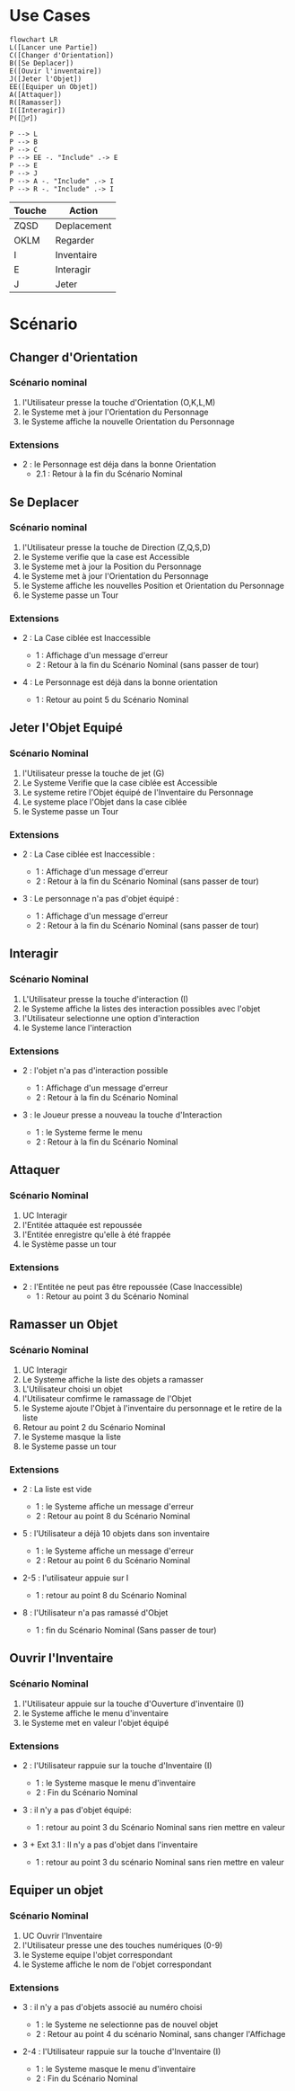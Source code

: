 # Use Cases

```Mermaid
flowchart LR
L([Lancer une Partie])
C([Changer d'Orientation])
B([Se Deplacer])
E([Ouvir l'inventaire])
J([Jeter l'Objet])
EE([Equiper un Objet])
A([Attaquer])
R([Ramasser])
I([Interagir])
P([🧍‍♂️])

P --> L
P --> B
P --> C
P --> EE -. "Include" .-> E
P --> E
P --> J
P --> A -. "Include" .-> I
P --> R -. "Include" .-> I
```

| Touche | Action      |
| ------ | ----------- |
| ZQSD   | Deplacement |
| OKLM   | Regarder    |
| I      | Inventaire  |
| E      | Interagir   |
| J      | Jeter       |

# Scénario

## Changer d'Orientation

### Scénario nominal

1. l'Utilisateur presse la touche d'Orientation (O,K,L,M)
2. le Systeme met à jour l'Orientation du Personnage
3. le Systeme affiche la nouvelle Orientation du Personnage

### Extensions

- 2 : le Personnage est déja dans la bonne Orientation
    - 2.1 : Retour à la fin du Scénario Nominal

## Se Deplacer

### Scénario nominal

1. l'Utilisateur presse la touche de Direction (Z,Q,S,D)
2. le Systeme verifie que la case est Accessible
3. le Systeme met à jour la Position du Personnage
4. le Systeme met à jour l'Orientation du Personnage
5. le Systeme affiche les nouvelles Position et Orientation du Personnage
6. le Systeme passe un Tour

### Extensions

- 2 : La Case ciblée est Inaccessible
    - 1 : Affichage d'un message d'erreur
    - 2 : Retour à la fin du Scénario Nominal (sans passer de tour)

- 4 : Le Personnage est déjà dans la bonne orientation
    - 1 : Retour au point 5 du Scénario Nominal


## Jeter l'Objet Equipé

### Scénario Nominal

1. l'Utilisateur presse la touche de jet (G)
2. Le Systeme Verifie que la case ciblée est Accessible
3. Le systeme retire l'Objet équipé de l'Inventaire du Personnage
4. Le systeme place l'Objet dans la case ciblée
5. le Systeme passe un Tour

### Extensions

- 2 : La Case ciblée est Inaccessible :
    - 1 : Affichage d'un message d'erreur
    - 2 : Retour à la fin du Scénario Nominal (sans passer de tour)

- 3 : Le personnage n'a pas d'objet équipé :
    - 1 : Affichage d'un message d'erreur
    - 2 : Retour à la fin du Scénario Nominal (sans passer de tour)


## Interagir

### Scénario Nominal

1. L'Utilisateur presse la touche d'interaction (I)
2. le Systeme affiche la listes des interaction possibles avec l'objet
3. l'Utilisateur selectionne une option d'interaction
4. le Systeme lance l'interaction

### Extensions

- 2 : l'objet n'a pas d'interaction possible
    - 1 : Affichage d'un message d'erreur
    - 2 : Retour à la fin du Scénario Nominal

- 3 : le Joueur presse a nouveau la touche d'Interaction
    - 1 : le Systeme ferme le menu
    - 2 : Retour à la fin du Scénario Nominal


## Attaquer 

### Scénario Nominal

1. UC Interagir
2. l'Entitée attaquée est repoussée
3. l'Entitée enregistre qu'elle à été frappée
4. le Système passe un tour

### Extensions

- 2 : l'Entitée ne peut pas être repoussée (Case Inaccessible)
    - 1 : Retour au point 3 du Scénario Nominal


## Ramasser un Objet

### Scénario Nominal

1. UC Interagir
2. Le Systeme affiche la liste des objets a ramasser
3. L'Utilisateur choisi un objet
4. l'Utilisateur comfirme le ramassage de l'Objet
5. le Systeme ajoute l'Objet à l'inventaire du personnage et le retire de la liste
6. Retour au point 2 du Scénario Nominal
7. le Systeme masque la liste
8. le Systeme passe un tour

### Extensions 

- 2 : La liste est vide
    - 1 : le Systeme affiche un message d'erreur
    - 2 : Retour au point 8 du Scénario Nominal

- 5 : l'Utilisateur a déjà 10 objets dans son inventaire
    - 1 : le Systeme affiche un message d'erreur
    - 2 : Retour au point 6 du Scénario Nominal

- 2-5 : l'utilisateur appuie sur I
    - 1 : retour au point 8 du Scénario Nominal

- 8 : l'Utilisateur n'a pas ramassé d'Objet
    - 1 : fin du Scénario Nominal (Sans passer de tour)

## Ouvrir l'Inventaire

### Scénario Nominal

1. l'Utilisateur appuie sur la touche d'Ouverture d'inventaire (I)
2. le Systeme affiche le menu d'inventaire
3. le Systeme met en valeur l'objet équipé

### Extensions

- 2 : l'Utilisateur rappuie sur la touche d'Inventaire (I)
    - 1 : le Systeme masque le menu d'inventaire
    - 2 : Fin du Scénario Nominal

- 3 : il n'y a pas d'objet équipé:
    - 1 : retour au point 3 du Scénario Nominal sans rien mettre en valeur

- 3 + Ext 3.1 : Il n'y a pas d'objet dans l'inventaire
    - 1 : retour au point 3 du scénario Nominal sans rien mettre en valeur


## Equiper un objet

### Scénario Nominal

1. UC Ouvrir l'Inventaire
2. l'Utilisateur presse une des touches numériques (0-9)
3. le Systeme equipe l'objet correspondant
4. le Systeme affiche le nom de l'objet correspondant

### Extensions

- 3 : il n'y a pas d'objets associé au numéro choisi
    - 1 : le Systeme ne selectionne pas de nouvel objet
    - 2 : Retour au point 4 du scénario Nominal, sans changer l'Affichage

- 2-4 : l'Utilisateur rappuie sur la touche d'Inventaire (I)
    - 1 : le Systeme masque le menu d'inventaire
    - 2 : Fin du Scénario Nominal